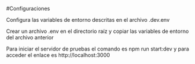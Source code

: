 #Configuraciones

Configura las variables de entorno descritas en el archivo .dev.env

Crear un archivo .env en el directorio raíz y copiar las variables de entorno del archivo anterior

Para iniciar el servidor de pruebas el comando es npm run start:dev y para acceder el enlace es http://localhost:3000
